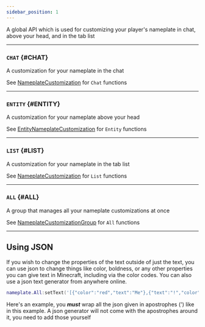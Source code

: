 ```yaml
---
sidebar_position: 1
---
```


A global API which is used for customizing your player's nameplate in chat, above your head, and in the tab list

---

### <code>CHAT</code> \{#CHAT}

A customization for your nameplate in the chat

See [NameplateCustomization](../globals/Nameplate/NameplateCustomization) for `Chat` functions

---

### <code>ENTITY</code> \{#ENTITY}

A customization for your nameplate above your head

See [EntityNameplateCustomization](../globals/Nameplate/EntityNameplateCustomization) for `Entity` functions

---

### <code>LIST</code> \{#LIST}

A customization for your nameplate in the tab list

See [NameplateCustomization](../globals/Nameplate/NameplateCustomization) for `List` functions

---

### <code>ALL</code> \{#ALL}

A group that manages all your nameplate customizations at once

See [NameplateCustomizationGroup](../globals/Nameplate/NameplateCustomizationGroup) for `All` functions

---

## Using JSON

If you wish to change the properties of the text outside of just the text, you can use json to change things like color, boldness, or any other properties you can give text in Minecraft, including via the color codes. You can also use a json text generator from anywhere online.

```lua
nameplate.All:setText('[{"color":"red","text":"Me"},{"text":"!","color":"#09ff71"}]')
```

Here's an example, you **_must_** wrap all the json given in apostrophes (') like in this example. A json generator will not come with the apostrophes around it, you need to add those yourself
